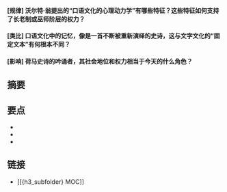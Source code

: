 #### [规律] 沃尔特·翁提出的“口语文化的心理动力学”有哪些特征？这些特征如何支持了长老制或巫师阶层的权力？


#### [类比] 口语文化中的记忆，像是一首不断被重新演绎的史诗，这与文字文化的“固定文本”有何根本不同？


#### [影响] 荷马史诗的吟诵者，其社会地位和权力相当于今天的什么角色？


## 摘要


## 要点

- 
- 
- 

## 链接

- [[{h3_subfolder} MOC]]
